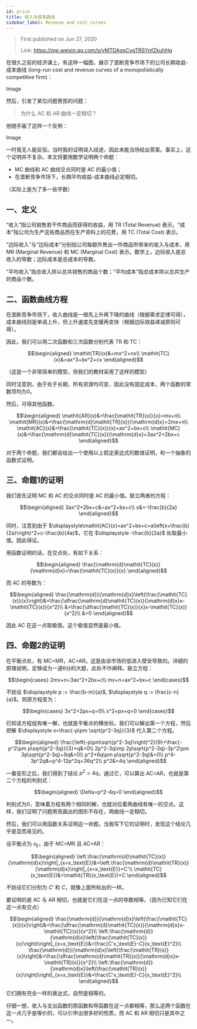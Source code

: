 ```yaml
---
id: price
title: 收入与成本曲线
sidebar_label: Revenue and cost curves
---
```


> First published on Jun 27, 2020
>
> Link: https://mp.weixin.qq.com/s/yMTDAgsCygTRSYnfZkuhHg

在很久之前的经济课上，有这样一幅图，展示了垄断竞争市场下的公司长期收益-成本曲线 (long-run cost and revenue curves of a monopolistically competitive firm)：

Image

然后，引发了某位问题男孩的问题：

> 为什么 AC 和 AR 曲线一定相切？

他随手画了这样一个反例：

Image

一时竟无人能反驳。当时我的证明误入歧途，因此未能当场给出答案。事实上，这个证明并不复杂。本文将要用数学证明两个命题：

- MC 曲线和 AC 曲线交点同时是 AC 的最小值；
- 在垄断竞争市场下，长期平均收益-成本曲线必定相切。

（实际上是为了多一些字数）

## 一、定义

“收入”指公司销售若干件商品而获得的收益，用 TR (Total Revenue) 表示。“成本”指公司为生产这些商品而在生产资料上的花费，用 TC (Total Cost) 表示。

“边际收入”与“边际成本”分别指公司每额外售出一件商品所带来的收入与成本，用 MR (Marginal Revenue) 和 MC (Marginal Cost) 表示。数学上，边际收入是总收入的导数；边际成本是总成本的导数。

“平均收入”指总收入除以总共销售的商品个数；“平均成本”指总成本除以总共生产的商品个数。

## 二、函数曲线方程

在垄断竞争市场下，收入曲线是一根先上升再下降的曲线（根据需求定律可得），成本曲线则是单调上升，但上升速度先变缓再变快（根据边际效益递减原则可得）。

因此，我们可以用二次函数和三次函数分别代表 TR 和 TC：

$$\begin{aligned}
\mathit{TR}(x)&=mx^2+nx\\
\mathit{TC}(x)&=ax^3+bx^2+cx
\end{aligned}$$

（这是一个非常简单的模型，但我们的教材采用了这样的模型）

同时注意到，由于处于长期，所有资源均可变，因此没有固定成本，两个函数的常数项均为0。

然后，可得其他函数。

$$\begin{aligned}
\mathit{AR}(x)&=\frac{\mathit{TR}(x)}{x}=mx+n\\
\mathit{MR}(x)&=\frac{\mathrm{d}\mathit{TR}(x)}{\mathrm{d}x}=2mx+n\\
\mathit{AC}(x)&=\frac{\mathit{TC}(x)}{x}=ax^2+bx+c\\
\mathit{MC}(x)&=\frac{\mathrm{d}\mathit{TC}(x)}{\mathrm{d}x}=3ax^2+2bx+c
\end{aligned}$$

对于两个命题，我们都会给出一个使用以上假定表达式的数值证明，和一个抽象的函数式证明。

## 三、命题1的证明

我们首先证明 MC 和 AC 的交点同时是 AC 的最小值。联立两者的方程：

$$\begin{aligned}
3ax^2+2bx+c&=ax^2+bx+c\\
x&=-\frac{b}{2a}
\end{aligned}$$

同时，注意到由于 $\displaystyle\mathit{AC}(x)=ax^2+bx+c=a\left(x+\frac{b}{2a}\right)^2+c-\frac{b}{4a}$，它在 $\displaystyle -\frac{b}{2a}$ 处取最小值。因此得证。

用函数证明的话，在交点处，有如下关系：

$$\begin{aligned}
\frac{\mathrm{d}\mathit{TC}(x)}{\mathrm{d}x}=\frac{\mathit{TC}(x)}{x}
\end{aligned}$$

而 AC 的导数为：

$$\begin{aligned}
\frac{\mathrm{d}}{\mathrm{d}x}\left(\frac{\mathit{TC}(x)}{x}\right)&=\frac{\dfrac{\mathrm{d}\mathit{TC}(x)}{\mathrm{d}x}x-\mathit{TC}(x)}{x^2}\\
&=\frac{\dfrac{\mathit{TC}(x)}{x}x-\mathit{TC}(x)}{x^2}\\
&=0
\end{aligned}$$

因此 AC 在这一点取极值。这个极值显然是最小值。

## 四、命题2的证明

在平衡点处，有 MC=MR，AC=AR。这是由该市场的低进入壁垒导致的。详细的原理说明，足够成为一道6分的大题，此处不作阐释。联立方程：

$$\begin{cases}
2mx+n=3ax^2+2bx+c\\
mx+n=ax^2+bx+c
\end{cases}$$

不妨设 $\displaystyle p := \frac{b-m}{a}$, $\displaystyle q := \frac{c-n}{a}$。则原方程变为：

$$\begin{cases}
3x^2+2px+q=0\\
x^2+px+q=0
\end{cases}$$

已知该方程组有唯一解，也就是平衡点的横坐标。我们可以解出第一个方程，然后把解 $\displaystyle x=\frac{-p\pm \sqrt{p^2-3q}}{3}$ 代入第二个方程。

$$\begin{aligned}
\frac{\left(-p\pm\sqrt{p^2-3q}\right)^2}{9}+\frac{-p^2\pm p\sqrt{p^2-3q}}{3}+q&=0\\
2p^2-3q\mp 2p\sqrt{p^2-3q}-3p^2\pm 3p\sqrt{p^2-3q}+9q&=0\\
p^2+6q\pm p\sqrt{p^2-3q}&=0\\
p^4-3p^2q&=p^4-12p^2q+36q^2\\
p^2&=4q
\end{aligned}$$

一番变形之后，我们得到了结论 $p^2=4q$。通过它，可以算出 AC=AR，也就是第二个方程的判别式：

$$\begin{aligned}
\Delta=p^2-4q=0
\end{aligned}$$

判别式为0，意味着方程有两个相同的解，也就对应着两曲线有唯一的交点。这样，我们证明了问题男孩画出的图形不存在，两曲线一定相切。

然后，我们可以用函数关系证明这一命题。当我写下它的证明时，发现这个结论几乎是显而易见的。

设平衡点为 $x_\text{E}$，由于 MC=MR 且 AC=AR：

$$\begin{aligned}
\left.\frac{\mathrm{d}\mathit{TC}(x)}{\mathrm{d}x}\right|_{x=x_\text{E}}&=\left.\frac{\mathrm{d}\mathit{TR}(x)}{\mathrm{d}x}\right|_{x=x_\text{E}}=C'\\
\mathit{TC}(x_\text{E})&=\mathit{TR}(x_\text{E})=C
\end{aligned}$$

不妨设它们分别为 $C′$ 和 $C$，就像上面所标出的一样。

要证明的是 AC 与 AR 相切，也就是它们在这一点的导数相等。（因为已知它们在这一点有交点）

$$\begin{aligned}
\frac{\mathrm{d}}{\mathrm{d}x}\left(\frac{\mathit{TC}(x)}{x}\right)&=\frac{\dfrac{\mathrm{d}\mathit{TC}(x)}{\mathrm{d}x}x-\mathit{TC}(x)}{x^2}\\
\left.\frac{\mathrm{d}}{\mathrm{d}x}\left(\frac{\mathit{TC}(x)}{x}\right)\right|_{x=x_\text{E}}&=\frac{C'x_\text{E}-C}{x_\text{E}^2}\\
\frac{\mathrm{d}}{\mathrm{d}x}\left(\frac{\mathit{TR}(x)}{x}\right)&=\frac{\dfrac{\mathrm{d}\mathit{TR}(x)}{\mathrm{d}x}x-\mathit{TR}(x)}{x^2}\\
\left.\frac{\mathrm{d}}{\mathrm{d}x}\left(\frac{\mathit{TR}(x)}{x}\right)\right|_{x=x_\text{E}}&=\frac{C'x_\text{E}-C}{x_\text{E}^2}\\
\end{aligned}$$

它们拥有完全一样的表达式，自然是相等的。

仔细一想，收入与支出函数的原函数和导函数在这一点都相等，那么这两个函数在这一点几乎是等价的，可以引申出很多好的性质，而 AC 和 AR 相切只是其中之一。
